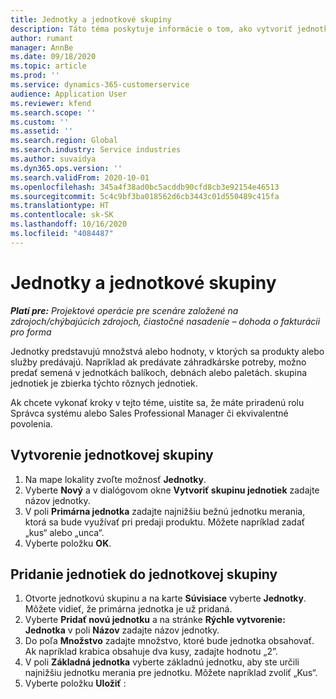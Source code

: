 ```yaml
---
title: Jednotky a jednotkové skupiny
description: Táto téma poskytuje informácie o tom, ako vytvoriť jednotky a skupiny jednotiek v Dynamics 365 Project Operations.
author: rumant
manager: AnnBe
ms.date: 09/18/2020
ms.topic: article
ms.prod: ''
ms.service: dynamics-365-customerservice
audience: Application User
ms.reviewer: kfend
ms.search.scope: ''
ms.custom: ''
ms.assetid: ''
ms.search.region: Global
ms.search.industry: Service industries
ms.author: suvaidya
ms.dyn365.ops.version: ''
ms.search.validFrom: 2020-10-01
ms.openlocfilehash: 345a4f38ad0bc5acddb90cfd8cb3e92154e46513
ms.sourcegitcommit: 5c4c9bf3ba018562d6cb3443c01d550489c415fa
ms.translationtype: HT
ms.contentlocale: sk-SK
ms.lasthandoff: 10/16/2020
ms.locfileid: "4084487"
---
```

# <a name="units-and-unit-groups"></a>Jednotky a jednotkové skupiny

_**Platí pre:** Projektové operácie pre scenáre založené na zdrojoch/chýbajúcich zdrojoch, čiastočné nasadenie – dohoda o fakturácii pro forma_

Jednotky predstavujú množstvá alebo hodnoty, v ktorých sa produkty alebo služby predávajú. Napríklad ak predávate záhradkárske potreby, možno predať semená v jednotkách balíkoch, debnách alebo paletách. skupina jednotiek je zbierka týchto rôznych jednotiek.

Ak chcete vykonať kroky v tejto téme, uistite sa, že máte priradenú rolu Správca systému alebo Sales Professional Manager či ekvivalentné povolenia.

## <a name="create-a-unit-group"></a>Vytvorenie jednotkovej skupiny

1. Na mape lokality zvoľte možnosť **Jednotky**.
2. Vyberte **Nový** a v dialógovom okne **Vytvoriť skupinu jednotiek** zadajte názov jednotky.
3. V poli **Primárna jednotka** zadajte najnižšiu bežnú jednotku merania, ktorá sa bude využívať pri predaji produktu. Môžete napríklad zadať „kus“ alebo „unca“.
4. Vyberte položku **OK**.

## <a name="add-units-to-a-unit-group"></a>Pridanie jednotiek do jednotkovej skupiny

1. Otvorte jednotkovú skupinu a na karte **Súvisiace** vyberte **Jednotky**. Môžete vidieť, že primárna jednotka je už pridaná.
2. Vyberte **Pridať novú jednotku** a na stránke **Rýchle vytvorenie: Jednotka** v poli **Názov** zadajte názov jednotky.
3. Do poľa **Množstvo** zadajte množstvo, ktoré bude jednotka obsahovať. Ak napríklad krabica obsahuje dva kusy, zadajte hodnotu „2”. 
4. V poli **Základná jednotka** vyberte základnú jednotku, aby ste určili najnižšiu jednotku merania pre jednotku. Môžete napríklad zvoliť „Kus“.
5. Vyberte položku **Uložiť** :
